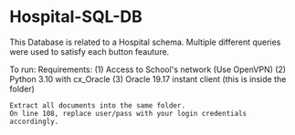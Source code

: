 # Hospital-SQL-DB
This Database is related to a Hospital schema. Multiple different queries were used to satisfy each button feauture.

To run:
	Requirements:
	  (1) Access to School's network (Use OpenVPN)
	  (2) Python 3.10 with cx_Oracle
	  (3) Oracle 19.17 instant client (this is inside the folder)


	Extract all documents into the same folder.
	On line 108, replace user/pass with your login credentials accordingly.
